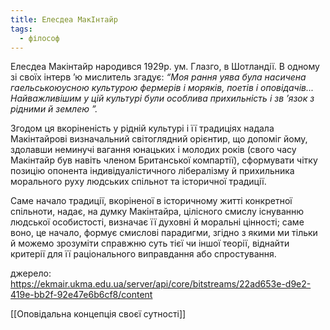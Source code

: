 ```yaml
---
title: Елесдеа МакІнтайр
tags:
  - філософ
---
```


Елесдеа Макінтайр народився 1929р. ум. Глазго, в Шотландії. В одному зі своїх інтерв ’ю мислитель згадує: *“Моя рання уява була насичена гаельськоюусною культурою фермерів і моряків, поетів і оповідачів... Найважливішим у цій культурі були особлива прихильність і зв ’язок з рідними й землею ”.* 

Згодом ця вкоріненість у рідній культурі і її традиціях надала Макінтайрові визначальний світоглядний орієнтир, що допоміг йому, здолавши неминучі вагання юнацьких і молодих років (свого часу Макінтайр був навіть членом Британської компартії), сформувати чітку позицію опонента індивідуалістичного лібералізму й прихильника морального руху людських спільнот та історичної традиції. 

Cаме начало традиції, вкоріненої в історичному житті конкретної спільноти, надає, на думку Макінтайра, цілісного смислу існуванню людської особистості, визначає її духовні й моральні цінності; саме воно, це начало, формує смислові парадигми, згідно з якими ми тільки й можемо зрозуміти справжню суть тієї чи іншої теорії, віднайти критерії для її раціонального виправдання або спростування.

джерело: https://ekmair.ukma.edu.ua/server/api/core/bitstreams/22ad653e-d9e2-419e-bb2f-92e47e6b6cf8/content

[[Оповідальна концепція своєї сутності]]